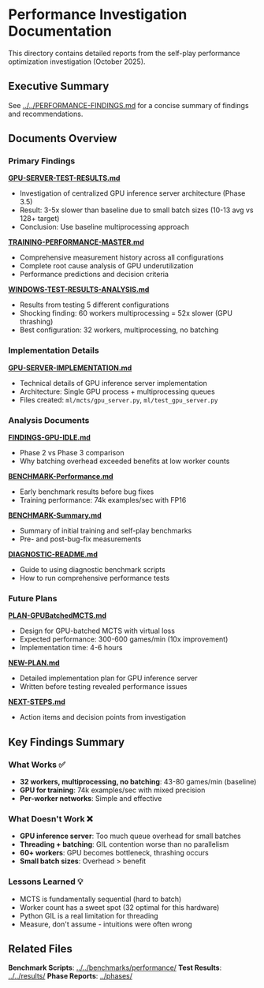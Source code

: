 # Performance Investigation Documentation

This directory contains detailed reports from the self-play performance optimization investigation (October 2025).

## Executive Summary

See [../../PERFORMANCE-FINDINGS.md](../../PERFORMANCE-FINDINGS.md) for a concise summary of findings and recommendations.

## Documents Overview

### Primary Findings

**[GPU-SERVER-TEST-RESULTS.md](GPU-SERVER-TEST-RESULTS.md)**
- Investigation of centralized GPU inference server architecture (Phase 3.5)
- Result: 3-5x slower than baseline due to small batch sizes (10-13 avg vs 128+ target)
- Conclusion: Use baseline multiprocessing approach

**[TRAINING-PERFORMANCE-MASTER.md](TRAINING-PERFORMANCE-MASTER.md)**
- Comprehensive measurement history across all configurations
- Complete root cause analysis of GPU underutilization
- Performance predictions and decision criteria

**[WINDOWS-TEST-RESULTS-ANALYSIS.md](WINDOWS-TEST-RESULTS-ANALYSIS.md)**
- Results from testing 5 different configurations
- Shocking finding: 60 workers multiprocessing = 52x slower (GPU thrashing)
- Best configuration: 32 workers, multiprocessing, no batching

### Implementation Details

**[GPU-SERVER-IMPLEMENTATION.md](GPU-SERVER-IMPLEMENTATION.md)**
- Technical details of GPU inference server implementation
- Architecture: Single GPU process + multiprocessing queues
- Files created: `ml/mcts/gpu_server.py`, `ml/test_gpu_server.py`

### Analysis Documents

**[FINDINGS-GPU-IDLE.md](FINDINGS-GPU-IDLE.md)**
- Phase 2 vs Phase 3 comparison
- Why batching overhead exceeded benefits at low worker counts

**[BENCHMARK-Performance.md](BENCHMARK-Performance.md)**
- Early benchmark results before bug fixes
- Training performance: 74k examples/sec with FP16

**[BENCHMARK-Summary.md](BENCHMARK-Summary.md)**
- Summary of initial training and self-play benchmarks
- Pre- and post-bug-fix measurements

**[DIAGNOSTIC-README.md](DIAGNOSTIC-README.md)**
- Guide to using diagnostic benchmark scripts
- How to run comprehensive performance tests

### Future Plans

**[PLAN-GPUBatchedMCTS.md](PLAN-GPUBatchedMCTS.md)**
- Design for GPU-batched MCTS with virtual loss
- Expected performance: 300-600 games/min (10x improvement)
- Implementation time: 4-6 hours

**[NEW-PLAN.md](NEW-PLAN.md)**
- Detailed implementation plan for GPU inference server
- Written before testing revealed performance issues

**[NEXT-STEPS.md](NEXT-STEPS.md)**
- Action items and decision points from investigation

## Key Findings Summary

### What Works ✅
- **32 workers, multiprocessing, no batching**: 43-80 games/min (baseline)
- **GPU for training**: 74k examples/sec with mixed precision
- **Per-worker networks**: Simple and effective

### What Doesn't Work ❌
- **GPU inference server**: Too much queue overhead for small batches
- **Threading + batching**: GIL contention worse than no parallelism
- **60+ workers**: GPU becomes bottleneck, thrashing occurs
- **Small batch sizes**: Overhead > benefit

### Lessons Learned 💡
- MCTS is fundamentally sequential (hard to batch)
- Worker count has a sweet spot (32 optimal for this hardware)
- Python GIL is a real limitation for threading
- Measure, don't assume - intuitions were often wrong

## Related Files

**Benchmark Scripts**: [../../benchmarks/performance/](../../benchmarks/performance/)
**Test Results**: [../../results/](../../results/)
**Phase Reports**: [../phases/](../phases/)

